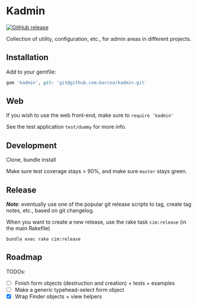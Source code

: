 # Kadmin

[![GitHub release](https://img.shields.io/badge/release-0.2.0-blue.png)](https://github.com/barcoo/kadmin/releases/tag/0.2.0)

Collection of utility, configuration, etc., for admin areas in different projects.

## Installation

Add to your gemfile:

```ruby
gem 'kadmin', git: 'git@github.com:barcoo/kadmin.git'
```

## Web

If you wish to use the web front-end, make sure to ```require 'kadmin'```

See the test application ```test/dummy``` for more info.

## Development

Clone, bundle install

Make sure test coverage stays > 90%, and make sure ```master``` stays green.

## Release

___Note___: eventually use one of the popular git release scripts to tag, create tag notes, etc., based on git changelog.

When you want to create a new release, use the rake task ```cim:release``` (in the main Rakefile)

```shell
bundle exec rake cim:release
```

## Roadmap

TODOs:

* [ ] Finish form objects (destruction and creation) + tests + examples
* [ ] Make a generic typehead-select form object
* [x] Wrap Finder objects + view helpers
